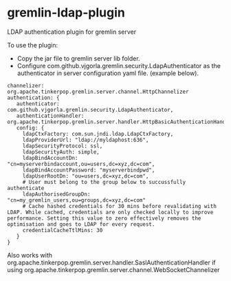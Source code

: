 # gremlin-ldap-plugin
LDAP authentication plugin for gremlin server

To use the plugin:
- Copy the jar file to gremlin server lib folder.
- Configure com.github.vjgorla.gremlin.security.LdapAuthenticator as the authenticator in server configuration yaml file. (example below). 

```
channelizer: org.apache.tinkerpop.gremlin.server.channel.HttpChannelizer
authentication: {
   authenticator: com.github.vjgorla.gremlin.security.LdapAuthenticator,
   authenticationHandler: org.apache.tinkerpop.gremlin.server.handler.HttpBasicAuthenticationHandler,
   config: {
     ldapCtxFactory: com.sun.jndi.ldap.LdapCtxFactory,
     ldapProviderUrl: "ldap://myldaphost:636",
     ldapSecurityProtocol: ssl,
     ldapSecurityAuth: simple,
     ldapBindAccountDn: "cn=myserverbindaccount,ou=users,dc=xyz,dc=com",
     ldapBindAccountPassword: "myserverbindpwd",
     ldapUserRootDn: "ou=users,dc=xyz,dc=com",
     # User must belong to the group below to succussfully authenticate
     ldapAuthorisedGroupDn: "cn=my_gremlin_users,ou=groups,dc=xyz,dc=com"
     # Cache hashed credentials for 30 mins before revalidating with LDAP. While cached, credentials are only checked locally to improve performance. Setting this value to zero effectively removes the optimisation and goes to LDAP for every request.
     credentialCacheTtlMins: 30
   }
}

```

Also works with org.apache.tinkerpop.gremlin.server.handler.SaslAuthenticationHandler if using org.apache.tinkerpop.gremlin.server.channel.WebSocketChannelizer
